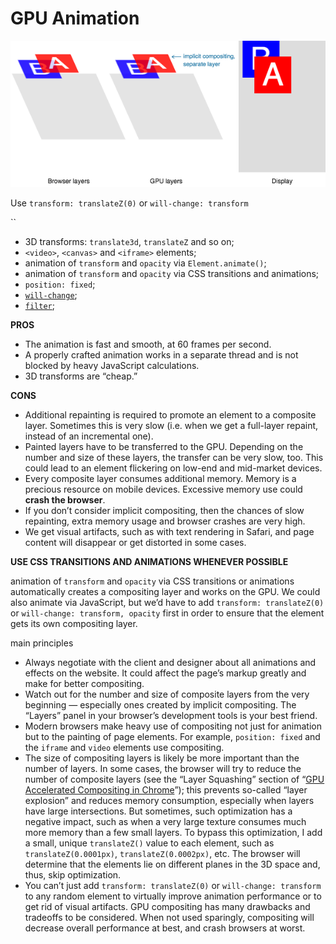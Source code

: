 # GPU Animation



![CSS animation using the transform property looks much smoother than one using the left and top properties. ](../.gitbook/assets/image%20%2868%29.png)

Use `transform: translateZ(0)` or `will-change: transform`

\`\`

* 3D transforms: `translate3d`, `translateZ` and so on;
* `<video>`, `<canvas>` and `<iframe>` elements;
* animation of `transform` and `opacity` via `Element.animate()`;
* animation of `transform` and `opacity` via СSS transitions and animations;
* `position: fixed`;
* [`will-change`](https://www.w3.org/TR/css-will-change-1/);
* [`filter`](https://drafts.fxtf.org/filters/#FilterProperty);



**PROS**

* The animation is fast and smooth, at 60 frames per second.
* A properly crafted animation works in a separate thread and is not blocked by heavy JavaScript calculations.
* 3D transforms are “cheap.”

**CONS**

* Additional repainting is required to promote an element to a composite layer. Sometimes this is very slow \(i.e. when we get a full-layer repaint, instead of an incremental one\).
* Painted layers have to be transferred to the GPU. Depending on the number and size of these layers, the transfer can be very slow, too. This could lead to an element flickering on low-end and mid-market devices.
* Every composite layer consumes additional memory. Memory is a precious resource on mobile devices. Excessive memory use could **crash the browser**.
* If you don’t consider implicit compositing, then the chances of slow repainting, extra memory usage and browser crashes are very high.
* We get visual artifacts, such as with text rendering in Safari, and page content will disappear or get distorted in some cases.



**USE CSS TRANSITIONS AND ANIMATIONS WHENEVER POSSIBLE**

 animation of `transform` and `opacity` via CSS transitions or animations automatically creates a compositing layer and works on the GPU. We could also animate via JavaScript, but we’d have to add `transform: translateZ(0)` or `will-change: transform, opacity` first in order to ensure that the element gets its own compositing layer.





main principles

* Always negotiate with the client and designer about all animations and effects on the website. It could affect the page’s markup greatly and make for better compositing.
* Watch out for the number and size of composite layers from the very beginning — especially ones created by implicit compositing. The “Layers” panel in your browser’s development tools is your best friend.
* Modern browsers make heavy use of compositing not just for animation but to the painting of page elements. For example, `position: fixed` and the `iframe` and `video` elements use compositing.
* The size of compositing layers is likely be more important than the number of layers. In some cases, the browser will try to reduce the number of composite layers \(see the “Layer Squashing” section of “[GPU Accelerated Compositing in Chrome](https://www.chromium.org/developers/design-documents/gpu-accelerated-compositing-in-chrome)”\); this prevents so-called “layer explosion” and reduces memory consumption, especially when layers have large intersections. But sometimes, such optimization has a negative impact, such as when a very large texture consumes much more memory than a few small layers. To bypass this optimization, I add a small, unique `translateZ()` value to each element, such as `translateZ(0.0001px)`, `translateZ(0.0002px)`, etc. The browser will determine that the elements lie on different planes in the 3D space and, thus, skip optimization.
* You can’t just add `transform: translateZ(0)` or `will-change: transform` to any random element to virtually improve animation performance or to get rid of visual artifacts. GPU compositing has many drawbacks and tradeoffs to be considered. When not used sparingly, compositing will decrease overall performance at best, and crash browsers at worst.

